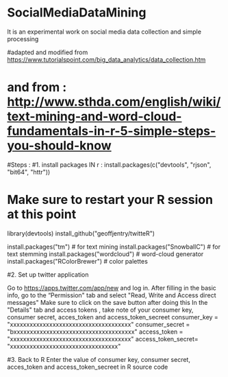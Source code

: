 
# SocialMediaDataMining
It is an experimental work on social media data collection and simple processing 

#adapted and modified from https://www.tutorialspoint.com/big_data_analytics/data_collection.htm 
# and from : http://www.sthda.com/english/wiki/text-mining-and-word-cloud-fundamentals-in-r-5-simple-steps-you-should-know

#Steps : 
#1. install packages IN r  : 
install.packages(c("devtools", "rjson", "bit64", "httr"))  
# Make sure to restart your R session at this point 
library(devtools) 
install_github("geoffjentry/twitteR") 

install.packages("tm")  # for text mining
install.packages("SnowballC") # for text stemming
install.packages("wordcloud") # word-cloud generator 
install.packages("RColorBrewer") # color palettes



#2. Set up twitter application 

Go to https://apps.twitter.com/app/new and log in.
After filling in the basic info, go to the “Permission" tab and select "Read, Write and Access direct messages"
 Make sure to click on the save button after doing this
 In the "Details" tab and access tokens , take note of your consumer key, consumer secret, acces_token and access_token_secreet 
consumer_key = "xxxxxxxxxxxxxxxxxxxxxxxxxxxxxxxxxxxxx"
consumer_secret = "bxxxxxxxxxxxxxxxxxxxxxxxxxxxxxxxxxxxxx"
access_token = "xxxxxxxxxxxxxxxxxxxxxxxxxxxxxxxxxxxxx"
access_token_secret= "xxxxxxxxxxxxxxxxxxxxxxxxxxxxxxxxx"

#3. Back to R 
Enter the value of consumer key, consumer secret, acces_token and access_token_secreet in R source code 
